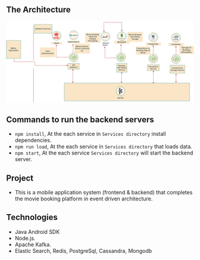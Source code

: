 ## The Architecture

![appliaction_flow](https://github.com/Saidattu14/moviebuzz/blob/main/Application%20Design/movie_Buzz_design.png?raw=true?raw=true)

## Commands to run the backend servers

- `npm install`, At the each service in `Services directory` install dependencies.
- `npm run load`, At the each service in `Services directory` that loads data.
- `npm start`, At the each service `Services directory` will start the backend server.

## Project

- This is a mobile application system (frontend & backend) that completes the movie booking platform in event driven architecture.

## Technologies

- Java Android SDK
- Node.js.
- Apache Kafka.
- Elastic Search, Redis, PostgreSql, Cassandra, Mongodb

